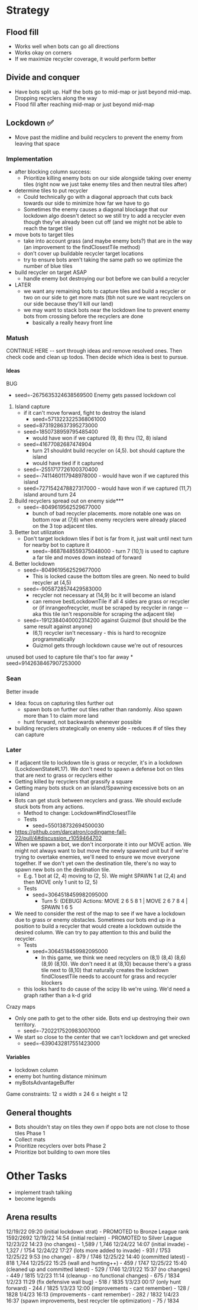 # Strategy
## Flood fill
  * Works well when bots can go all directions
  * Works okay on corners
  * If we maximize recycler coverage, it would perform better

## Divide and conquer
  * Have bots split up. Half the bots go to mid-map or just beyond mid-map. Dropping recyclers along the way
  * Flood fill after reaching mid-map or just beyond mid-map

## Lockdown ✅
  * Move past the midline and build recyclers to prevent the enemy from leaving that space

### Implementation
  * after blocking column success:
    * Prioritize killing enemy bots on our side alongside taking over enemy tiles (right now we just take enemy 
      tiles and then neutral tiles after)
  * determine tiles to put recycler
    * Could technically go with a diagonal approach that cuts back towards our side to minimize how far we have to go
    * Sometimes the enemy causes a diagonal blockage that our lockdown algo doesn't detect so we still try to add a 
      recycler even though they've already been cut off (and we might not be able to reach the target tile)
  * move bots to target tiles
    * take into account grass (and maybe enemy bots?) that are in the way (an improvement to the findClosestTile method)
    * don't cover up buildable recycler target locations
    * try to ensure bots aren't taking the same path so we optimize the number of blue tiles
  * build recycler on target ASAP
    * handle enemy bot destroying our bot before we can build a recycler
  * LATER
    * we want any remaining bots to capture tiles and build a recycler or two on our side to get more mats (tbh not 
      sure we want recyclers on our side because they'll kill our land)
    * we may want to stack bots near the lockdown line to prevent enemy bots from crossing before the recyclers are 
      done
      * basically a really heavy front line

### Matush
CONTINUE HERE -- sort through ideas and remove resolved ones. Then check code and clean up todos. Then decide which 
idea is best to pursue.

#### Ideas
BUG 
  - seed=-2675635324638569500 Enemy gets passed lockdown col

1. Island capture
    * if it can't move forward, fight to destroy the island
      * seed=5713223225368061000
    * seed=8731928637395273000 
    * seed=1850738959795485400
      * would have won if we captured (9, 8) thru (12, 8) island
    * seed=41677082687474904
      * turn 21 shouldnt build recycler on (4,5). bot should capture the island
      * would have tied if it captured
    * seed=-2551717726100370400
    * seed=-7411460117948978000 - would have won if we captured this island
    * seed=7271542478827317000 - would have won if we captured (11,7) island around turn 24
2. Build recyclers spread out on enemy side***
   * seed=-8049619562529677000
     * bunch of bad recycler placements. more notable one was on bottom row at (7,6) when enemy recyclers were 
       already placed on the 3 top adjacent tiles.
3. Better bot utilization
   * Don't target lockdown tiles if bot is far from it, just wait until next turn for nearby bot to capture it
     * seed=-8687848559375048000 - turn 7 (10,1) is used to capture a far tile and moves down instead of forward
5. Better lockdown
   * seed=-8049619562529677000
     * This is locked cause the bottom tiles are green. No need to build recycler at (4,5)
   * seed=-9058728574429583000
     * recycler not necessary at (14,9) bc it will become an island
     * can remove bestLockdownTile if all 4 sides are grass or recycler or (if inrangeofrecycler, must be scraped by 
       recycler in range -- aka this tile isn't responsible for scraping the adjacent tile)
   * seed=-1912384040002314200 against Guizmol (but should be the same result against anyone)
     * (6,1) recycler isn't necessary - this is hard to recognize programmatically
     * Guizmol gets through lockdown cause we're out of resources


unused bot used to capture tile that's too far away
    * seed=9142638467907253000


### Sean
Better invade
   * Idea: focus on capturing tiles further out
     * spawn bots on further out tiles rather than randomly. Also spawn more than 1 to claim more land
     * hunt forward, not backwards whenever possible
   * building recyclers strategically on enemy side - reduces # of tiles they can capture

### Later
* If adjacent tile to lockdown tile is grass or recycler, it's in a lockdown (LockdownState#L17). We don't need to 
   spawn a defense bot on tiles that are next to grass or recyclers either
* Getting killed by recyclers that grassify a square 
* Getting many bots stuck on an island/Spawning excessive bots on an island
* Bots can get stuck between recyclers and grass. We should exclude stuck bots from any actions. 
  * Method to change: Lockdown#findClosestTile 
  * Tests
    * seed=550138732694500030
* https://github.com/darcatron/codingame-fall-22/pull/4#discussion_r1059464702
* When we spawn a bot, we don't incorporate it into our MOVE action. We might not always want to but move the newly 
  spawned unit but if we're trying to overtake enemies, we'll need to ensure we move everyone together. If we don't 
  yet own the destination tile, there's no way to spawn new bots on the destination tile.
  * E.g. 1 bot at (2, 4) moving to (2, 5). We might SPAWN 1 at (2,4) and then MOVE only 1 unit to (2, 5)
  * Tests
    * seed=3064518459982095000 
      * Turn 5: (DEBUG) Actions: MOVE 2 6 5 8 1 | MOVE 2 6 7 8 4 | SPAWN 1 6 5
* We need to consider the rest of the map to see if we have a lockdown due to grass or enemy obstacles. Sometimes 
  our bots end up in a position to build a recycler that would create a lockdown outside the desired column. We can 
  try to pay attention to this and build the recycler.  
  * Tests
    * seed=3064518459982095000
      * In this game, we think we need recyclers on (8,1) (8,4) (8,6) (8,9) (8,10). We don't need it at (8,10) 
        because there's a grass tile next to (8,10) that naturally creates the lockdown
findClosestTile needs to account for grass and recycler blockers 
   * this looks hard to do cause of the scipy lib we're using. We'd need a graph rather than a k-d grid

Crazy maps
* Only one path to get to the other side. Bots end up destroying their own territory.
  * seed=-7202217520983007000
* We start so close to the center that we can't lockdown and get wrecked
  * seed=-6390432817551423000



#### Variables
* lockdown column
* enemy bot hunting distance minimum
* myBotsAdvantageBuffer

Game constraints: 
12 ≤ width ≤ 24
6 ≤ height ≤ 12


## General thoughts
  * Bots shouldn't stay on tiles they own if oppo bots are not close to those tiles
Phase 1
  * Collect mats
  * Prioritize recyclers over bots
Phase 2
  * Prioritize bot building to own more tiles

# Other Tasks
- implement trash talking
- become legends

## Arena results
12/19/22 09:20 (initial lockdown strat) - PROMOTED to Bronze League rank 1592/2692
12/19/22 14:54 (initial reclaim) - PROMOTED to Silver League 
12/23/22 14:23 (no changes) - 1,589 / 1,746
12/24/22 14:07 (initial invade) - 1,327 / 1754
12/24/22 17:27 (lots more added to invade) - 931 / 1753
12/25/22 9:53 (no change) - 879 / 1746
12/25/22 14:40 (committed latest) - 818 1,744
12/25/22 15:25 (wall and hunting++) - 459 / 1747
12/25/22 15:40 (cleaned up and committed latest) - 529 / 1746
12/31/22 15:37 (no changes) - 449 / 1815
1/2/23 11:14 (cleanup - no functional changes) - 675 / 1834
1/2/23 11:29 (fix defensive wall bug) - 518 / 1835
1/3/23 00:17 (only hunt forward) - 244 / 1825
1/3/23 12:00 (improvements - cant remember) - 128 / 1828
1/4/23 16:13 (improvements - cant remember) - 282 / 1832
1/4/23 16:37 (spawn improvements, best recycler tile optimization) - 75 / 1834